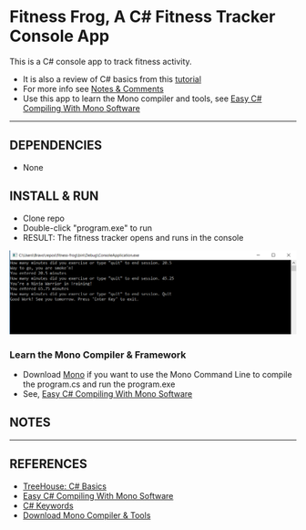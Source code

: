 # Fitness Frog, A C# Fitness Tracker Console App

This is a C# console app to track fitness activity.

- It is also a review of C# basics from this [tutorial](https://teamtreehouse.com/library/c-basics)
- For more info see [Notes & Comments](docs/setup-notes-cs-basics.md)
- Use this app to learn the Mono compiler and tools, see [Easy C# Compiling With Mono Software](https://github.com/EdwardRutz/Today-I-Learned-Blog/blob/master/c-sharp/mono.md)

----------------------------------------------------------------------

## DEPENDENCIES

- None

## INSTALL & RUN

- Clone repo
- Double-click "program.exe" to run
- RESULT: The fitness tracker opens and runs in the console

![alt text](ff-console.png "Fitness Frog Console")


### Learn the Mono Compiler & Framework

- Download [Mono](http://www.Mono-project.com/) if you want to use the Mono Command Line to compile the program.cs and run the program.exe
- See, [Easy C# Compiling With Mono Software](c-sharp/mono.md)

## NOTES

----------------------------------------------------------------------

## REFERENCES

- [TreeHouse: C# Basics](https://teamtreehouse.com/library/c-basics)
- [Easy C# Compiling With Mono Software](c-sharp/mono.md)
- [C# Keywords](https://msdn.microsoft.com/en-us/library/x53a06bb.aspx)
- [Download Mono Compiler & Tools](http://www.Mono-project.com/)
